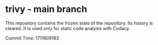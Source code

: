 # trivy - main branch

This repository contains the frozen state of the repository.
Its history is cleared. It is used only for static code
analysis with Codacy.

Commit Time: 1711609183